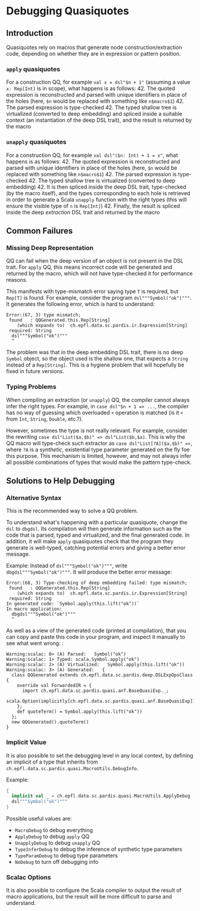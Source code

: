 # Debugging Quasiquotes

## Introduction

Quasiquotes rely on macros that generate node construction/extraction code, depending on whether they are in expression or pattern position.

### `apply` quasiquotes

For a construction QQ, for example `val x = dsl"$n + 1"` (assuming a value `x: Rep[Int]` is in scope), what happens is as follows:
 42. The quoted expression is reconstructed and parsed with unique identifiers in place of the holes (here, `$n` would be replaced with something like `n$macro$1`)
 42. The parsed expression is type-checked
 42. The typed shallow tree is virtualized (converted to deep embedding) and spliced inside a suitable context (an instantiation of the deep DSL trait), and the result is returned by the macro

### `unapply` quasiquotes

For a construction QQ, for example `val dsl"($n: Int) + 1 = x"`, what happens is as follows:
 42. The quoted expression is reconstructed and parsed with unique identifiers in place of the holes (here, `$n` would be replaced with something like `n$macro$1`)
 42. The parsed expression is type-checked
 42. The typed shallow tree is virtualized (converted to deep embedding)
 42. It is then spliced inside the deep DSL trait, type-checked (by the macro itself), and the types corresponding to each hole is retrieved in order to generate a Scala `unapply` function with the right types (this will ensure the visible type of `n` is `Rep[Int]`)
 42. Finally, the result is spliced inside the deep *extraction* DSL trait and returned by the macro


## Common Failures

### Missing Deep Representation

QQ can fail when the deep version of an object is not present in the DSL trait. For `apply` QQ, this means incorrect code will be generated and returned by the macro, which will not have type-checked it for performance reasons.

This manifests with type-mismatch error saying type `T` is required, but `Rep[T]` is found.
For example, consider the program `dsl"""Symbol("ok")"""`. It generates the following error, which is hard to understand:
```
Error:(67, 3) type mismatch;
 found   : QQGenerated.this.Rep[String]
    (which expands to)  ch.epfl.data.sc.pardis.ir.Expression[String]
 required: String
  dsl"""Symbol("ok")"""
  ^
```
The problem was that in the deep embedding DSL trait, there is no deep `Symbol` object, so the object used is the shallow one, that expects a `String` instead of a `Rep[String]`. This is a hygiene problem that will hopefully be fixed in future versions.


### Typing Problems

When compiling an extraction (or `unapply`) QQ, the compiler cannot always infer the right types.
For example, in `case dsl"$n + 1 => ...`, the compiler has no way of guessing which overloaded `+` operation is matched (is it `+` from `Int`, `String`, `Double`, etc.?).

However, sometimes the type is not really relevant. For example, consider the rewriting `case dsl"List($a,$b)" => dsl"List($b,$a)`. This is why the QQ macro will type-check such extractor as `case dsl"List[?A]($a,$b)" =>`, where `?A` is a *synthetic*, existential type parameter generated on the fly foe this purpose. This mechanism is limited, however, and may not always infer all possible combinations of types that would make the pattern type-check.


## Solutions to Help Debugging

### Alternative Syntax

This is the recommended way to solve a QQ problem.

To understand what's happening with a particular quasiquote, change the `dsl` to `dbgdsl`. Its compilation will then generate information such as the code that is parsed, typed and virtualized, and the final generated code. In addition, it will make `apply` quasiquotes check that the program they generate is well-typed, catching potential errors and giving a better error message.

Example: Instead of `dsl"""Symbol("ok")"""`, write `dbgdsl"""Symbol("ok")"""`. It will produce the better error message:
```
Error:(68, 3) Type-checking of deep embedding failed: type mismatch;
 found   : QQGenerated.this.Rep[String]
    (which expands to)  ch.epfl.data.sc.pardis.ir.Expression[String]
 required: String
In generated code: `Symbol.apply(this.lift("ok"))`
In macro application:
  dbgdsl"""Symbol("ok")"""
  ^
```

As well as a view of the generated code (printed at compilation), that you can copy and paste this code in your program, and inspect it manually to see what went wrong:
:
```
Warning:scalac: 0> (A) Parsed:   Symbol("ok")
Warning:scalac: 1> Typed: scala.Symbol.apply("ok")
Warning:scalac: 2> (A) Virtualized:   Symbol.apply(this.lift("ok"))
Warning:scalac: 3> (A) Generated:   {
  class QQGenerated extends ch.epfl.data.sc.pardis.deep.DSLExpOpsClass {
    override val ForwardedIR = {
      import ch.epfl.data.sc.pardis.quasi.anf.BaseQuasiExp._;
      scala.Option(implicitly[ch.epfl.data.sc.pardis.quasi.anf.BaseQuasiExp])
    };
    def quoteTerm() = Symbol.apply(this.lift("ok"))
  };
  new QQGenerated().quoteTerm()
}
```


### Implicit Value

It is also possible to set the debugging level in any local context, by defining an implicit of a type that inherits from `ch.epfl.data.sc.pardis.quasi.MacroUtils.DebugInfo`.

Example:
```scala
{
  implicit val _ = ch.epfl.data.sc.pardis.quasi.MacroUtils.ApplyDebug
  dsl"""Symbol("ok")"""
}
```

Possible useful values are:
 - `MacroDebug` to debug everything
 - `ApplyDebug` to debug `apply` QQ
 - `UnapplyDebug` to debug `unapply` QQ
 - `TypeInferDebug` to debug the inference of synthetic type parameters
 - `TypeParamDebug` to debug type parameters 
 - `NoDebug` to turn off debugging info


### Scalac Options

It is also possible to configure the Scala compiler to output the result of macro applications, but the result will be more difficult to parse and understand.
